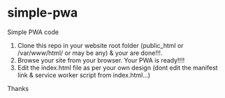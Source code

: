 # simple-pwa
Simple PWA code


1. Clone this repo in your website root folder (public_html or /var/www/html/ or may be any) & your are done!!!.
2. Browse your site from your browser. Your PWA is ready!!!!
3. Edit the index.html file as per your own design (dont edit the manifest link & service worker script from index.html...)

Thanks

